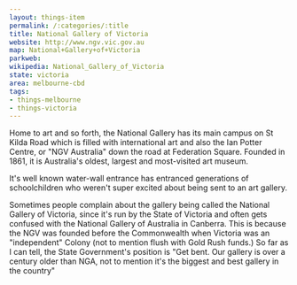 ```yaml
---
layout: things-item
permalink: /:categories/:title
title: National Gallery of Victoria
website: http://www.ngv.vic.gov.au 
map: National+Gallery+of+Victoria
parkweb: 
wikipedia: National_Gallery_of_Victoria
state: victoria
area: melbourne-cbd
tags:
- things-melbourne
- things-victoria
---
```

Home to art and so forth, the National Gallery has its main campus on St Kilda Road which is filled with international art and also the Ian Potter Centre, or "NGV Australia" down the road at Federation Square. Founded in 1861, it is Australia's oldest, largest and most-visited art museum.

It's well known water-wall entrance has entranced generations of schoolchildren who weren't super excited about being sent to an art gallery.

Sometimes people complain about the gallery being called the National Gallery of Victoria, since it's run by the State of Victoria and often gets confused with the National Gallery of Australia in Canberra. This is because the NGV was founded before the Commonwealth when Victoria was an "independent" Colony (not to mention flush with Gold Rush funds.) So far as I can tell, the State Government's position is "Get bent. Our gallery is over a century older than NGA, not to mention it's the biggest and best gallery in the country"